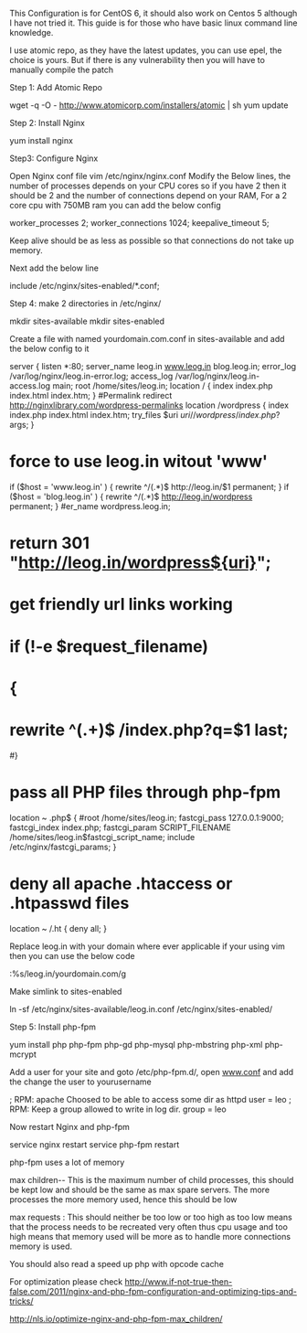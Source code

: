 This Configuration is for CentOS 6, it should also work on Centos 5 although I have not tried it. This guide is for those who have basic linux command line knowledge.

I use atomic repo, as they have the latest updates, you can use epel, the choice is yours. But if there is any vulnerability then you will have to manually compile the patch

Step 1: Add Atomic Repo

wget -q -O - http://www.atomicorp.com/installers/atomic | sh
yum update

Step 2: Install Nginx

yum install nginx

Step3: Configure Nginx

Open Nginx conf file vim /etc/nginx/nginx.conf
Modify the Below lines, the number of processes depends on your CPU cores so if you have 2 then it should be 2 and the number of connections depend on your RAM, For a 2 core cpu with 750MB ram you can add the below config

worker_processes 2;
worker_connections 1024;
keepalive_timeout 5;

Keep alive should be as less as possible so that connections do not take up memory.

Next add the below line

include /etc/nginx/sites-enabled/*.conf;

Step 4: make 2 directories in /etc/nginx/

mkdir sites-available
mkdir sites-enabled

Create a file with named yourdomain.com.conf in sites-available and add the below config to it

server {
listen *:80;
server_name leog.in www.leog.in blog.leog.in;
error_log /var/log/nginx/leog.in-error.log;
access_log /var/log/nginx/leog.in-access.log main;
root /home/sites/leog.in;
location / {
index index.php index.html index.htm;
}
#Permalink redirect http://nginxlibrary.com/wordpress-permalinks
location /wordpress {
index index.php index.html index.htm;
try_files $uri $uri/ /wordpress/index.php?$args;
}
# force to use leog.in witout 'www'
if ($host = 'www.leog.in' ) {
rewrite ^/(.*)$ http://leog.in/$1 permanent;
}
if ($host = 'blog.leog.in' ) {
rewrite ^/(.*)$ http://leog.in/wordpress permanent;
}
#er_name wordpress.leog.in;
# return 301 "http://leog.in/wordpress${uri}";
# get friendly url links working
# if (!-e $request_filename)
# {
# rewrite ^(.+)$ /index.php?q=$1 last;
#}
# pass all PHP files through php-fpm
location ~ .php$ {
#root /home/sites/leog.in;
fastcgi_pass 127.0.0.1:9000;
fastcgi_index index.php;
fastcgi_param SCRIPT_FILENAME /home/sites/leog.in$fastcgi_script_name;
include /etc/nginx/fastcgi_params;
}
# deny all apache .htaccess or .htpasswd files
location ~ /.ht
{
deny all;
}

Replace leog.in with your domain where ever applicable if your using vim then you can use the below code



:%s/leog.in/yourdomain.com/g

Make simlink to sites-enabled



ln -sf /etc/nginx/sites-available/leog.in.conf /etc/nginx/sites-enabled/

Step 5: Install php-fpm

yum install php php-fpm php-gd php-mysql php-mbstring php-xml php-mcrypt

Add a user for your site and goto /etc/php-fpm.d/, open www.conf and add the change the user to yourusername

; RPM: apache Choosed to be able to access some dir as httpd
user = leo
; RPM: Keep a group allowed to write in log dir.
group = leo

Now restart Nginx and php-fpm

service nginx restart
service php-fpm restart

php-fpm uses a lot of memory

max children-- This is the maximum number of child processes, this should be kept low and should be the same as max spare servers.
The more processes the more memory used, hence this should be low

max requests : This should neither be too low or too high as too low means that the process needs to be recreated very often thus cpu usage and too high means that memory used will be more as to handle more connections memory is used.

You should also read a speed up php with opcode cache

For optimization please check http://www.if-not-true-then-false.com/2011/nginx-and-php-fpm-configuration-and-optimizing-tips-and-tricks/

http://nls.io/optimize-nginx-and-php-fpm-max_children/
